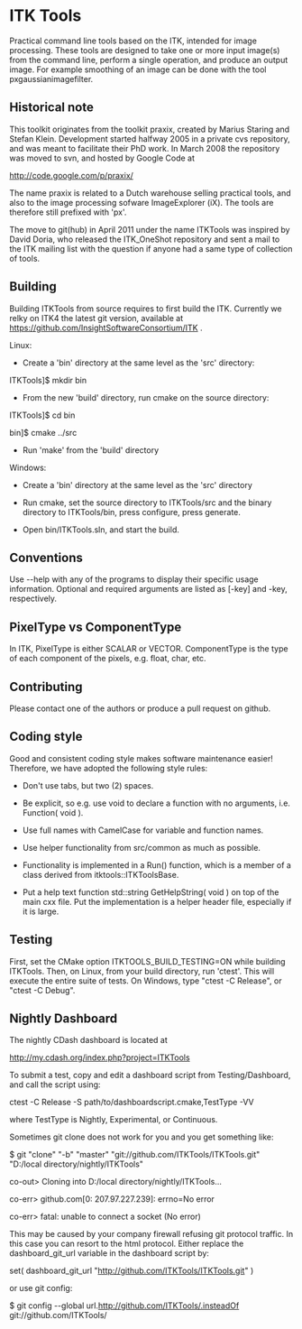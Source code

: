 ITK Tools
==========

Practical command line tools based on the ITK, intended for image processing.
These tools are designed to take one or more input image(s) from the command line, perform a single operation, and produce an output image. For example smoothing of an image can be done with the tool pxgaussianimagefilter.

Historical note
---------------

This toolkit originates from the toolkit praxix, created by Marius Staring and Stefan Klein. Development started halfway 2005 in a private cvs repository, and was meant to facilitate their PhD work. In March 2008 the repository was moved to svn, and hosted by Google Code at

  http://code.google.com/p/praxix/

The name praxix is related to a Dutch warehouse selling practical tools, and also to the image processing sofware ImageExplorer (iX). The tools are therefore still prefixed with 'px'.

The move to git(hub) in April 2011 under the name ITKTools was inspired by David Doria, who released the ITK\_OneShot repository and sent a mail to the ITK mailing list with the question if anyone had a same type of collection of tools.

Building
--------

Building ITKTools from source requires to first build the ITK. Currently we relky on ITK4 the latest git version, available at https://github.com/InsightSoftwareConsortium/ITK .

Linux:

- Create a 'bin' directory at the same level as the 'src' directory:

ITKTools]$ mkdir bin

- From the new 'build' directory, run cmake on the source directory:

ITKTools]$ cd bin

bin]$ cmake ../src

- Run 'make' from the 'build' directory

Windows:

- Create a 'bin' directory at the same level as the 'src' directory

- Run cmake, set the source directory to ITKTools/src and the binary directory to ITKTools/bin, press configure, press generate.

- Open bin/ITKTools.sln, and start the build.

Conventions
-----------

Use --help with any of the programs to display their specific usage information.
Optional and required arguments are listed as [-key] and -key, respectively.

PixelType vs ComponentType
--------------------------

In ITK, PixelType is either SCALAR or VECTOR. ComponentType is the type of each component of the pixels, e.g. float, char, etc.

Contributing
------------

Please contact one of the authors or produce a pull request on github.

Coding style
------------

Good and consistent coding style makes software maintenance easier! Therefore, we have adopted the following style rules:

- Don't use tabs, but two (2) spaces.

- Be explicit, so e.g. use void to declare a function with no arguments, i.e. Function( void ).

- Use full names with CamelCase for variable and function names.

- Use helper functionality from src/common as much as possible.

- Functionality is implemented in a Run() function, which is a member of a class derived from itktools::ITKToolsBase.

- Put a help text function std::string GetHelpString( void ) on top of the main cxx file. Put the implementation is a helper header file, especially if it is large.


Testing
-------

First, set the CMake option ITKTOOLS_BUILD_TESTING=ON while building ITKTools. Then, on Linux, from your build directory, run 'ctest'. This will execute the entire suite of tests. On Windows, type "ctest -C Release", or "ctest -C Debug".

Nightly Dashboard
-----

The nightly CDash dashboard is located at

  http://my.cdash.org/index.php?project=ITKTools

To submit a test, copy and edit a dashboard script from Testing/Dashboard, and call the script using:

ctest -C Release -S path/to/dashboardscript.cmake,TestType -VV

where TestType is Nightly, Experimental, or Continuous.

Sometimes git clone does not work for you and you get something like:

$ git "clone" "-b" "master" "git://github.com/ITKTools/ITKTools.git" "D:/local directory/nightly/ITKTools"

co-out> Cloning into D:/local directory/nightly/ITKTools...

co-err> github.com[0: 207.97.227.239]: errno=No error

co-err> fatal: unable to connect a socket (No error)

This may be caused by your company firewall refusing git protocol traffic. In this case you can resort to the html protocol.
Either replace the dashboard_git_url variable in the dashboard script by:

  set( dashboard_git_url "http://github.com/ITKTools/ITKTools.git" )

or use git config:

  $ git config --global url.http://github.com/ITKTools/.insteadOf git://github.com/ITKTools/

